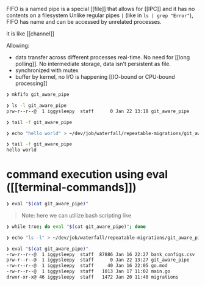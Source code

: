 FIFO is a named pipe is a special [[file]] that allows for [[IPC]] and it has no contents on a filesystem
Unlike regular pipes `|` (like in `ls | grep "Error"`), FIFO has name and can be accessed by unrelated processes.

it is like [[channel]]

Allowing:
- data transfer across different processes real-time. No need for [[long polling]]. No intermediate storage, data isn't persistent as file.
- synchronized with mutex
- buffer by kernel, no I/O is happening [[IO-bound or CPU-bound processing]]


```zsh
❯ mkfifo git_aware_pipe
```

```zsh
❯ ls -l git_aware_pipe
prw-r--r--@  1 iggysleepy  staff      0 Jan 22 13:18 git_aware_pipe
```

```zsh
❯ tail -f git_aware_pipe
```

```zsh
❯ echo "hello world" > ~/dev/job/waterfall/repeatable-migrations/git_aware_pipe
```

```zsh
❯ tail -f git_aware_pipe
hello world
```


# command execution using eval ([[terminal-commands]])

```zsh
❯ eval "$(cat git_aware_pipe)"
```
>Note: here we can utilize bash scripting like
```zsh
❯ while true; do eval "$(cat git_aware_pipe)"; done
```


```zsh
❯ echo "ls -l" > ~/dev/job/waterfall/repeatable-migrations/git_aware_pipe
```

```zsh
❯ eval "$(cat git_aware_pipe)"
-rw-r--r--@  1 iggysleepy  staff  87886 Jan 16 22:27 bank_configs.csv
prw-r--r--@  1 iggysleepy  staff      0 Jan 22 13:27 git_aware_pipe
-rw-r--r--@  1 iggysleepy  staff     40 Jan 16 22:05 go.mod
-rw-r--r--@  1 iggysleepy  staff   1013 Jan 17 11:02 main.go
drwxr-xr-x@ 46 iggysleepy  staff   1472 Jan 20 11:40 migrations

```


